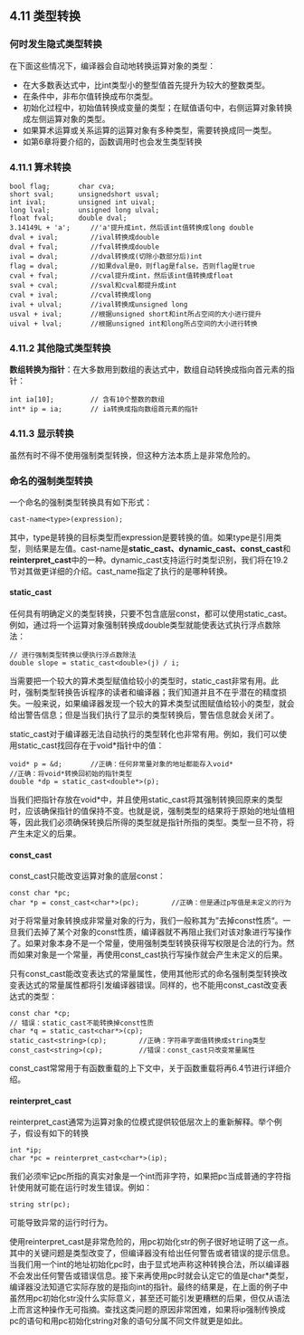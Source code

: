 ## 4.11 类型转换
### 何时发生隐式类型转换
在下面这些情况下，编译器会自动地转换运算对象的类型：
- 在大多数表达式中，比int类型小的整型值首先提升为较大的整数类型。
- 在条件中，非布尔值转换成布尔类型。
- 初始化过程中，初始值转换成变量的类型；在赋值语句中，右侧运算对象转换成左侧运算对象的类型。
- 如果算术运算或关系运算的运算对象有多种类型，需要转换成同一类型。
- 如第6章将要介绍的，函数调用时也会发生类型转换

### 4.11.1 算术转换
```
bool flag;       char cva;
short sval;      unsignedshort usval;
int ival;        unsigned int uival;
long lval;       unsigned long ulval;
float fval;      double dval;
3.14149L + 'a';     //'a'提升成int，然后该int值转换成long double
dval + ival;        //ival转换成double
dval + fval;        //fval转换成double
ival = dval;        //dval转换成(切除小数部分后)int
flag = dval;        //如果dval是0，则flag是false，否则flag是true
cval + fval;        //cval提升成int，然后该int值转换成float
sval + cval;        //sval和cval都提升成int
cval + ival;        //cval转换成long
ival + ulval;       //ival转换成unsigned long
usval + ival;       //根据unsigned short和int所占空间的大小进行提升
uival + lval;       //根据unsigned int和long所占空间的大小进行转换
```
### 4.11.2 其他隐式类型转换
**数组转换为指针**：在大多数用到数组的表达式中，数组自动转换成指向首元素的指针：
```
int ia[10];         // 含有10个整数的数组
int* ip = ia;       // ia转换成指向数组首元素的指针
```
### 4.11.3 显示转换
虽然有时不得不使用强制类型转换，但这种方法本质上是非常危险的。

### 命名的强制类型转换
一个命名的强制类型转换具有如下形式：
```
cast-name<type>(expression);
```
其中，type是转换的目标类型而expression是要转换的值。如果type是引用类型，则结果是左值。cast-name是**static_cast、dynamic_cast、const_cast**和**reinterpret_cast**中的一种。dynamic_cast支持运行时类型识别，我们将在19.2节对其做更详细的介绍。cast_name指定了执行的是哪种转换。

#### static_cast
任何具有明确定义的类型转换，只要不包含底层const，都可以使用static_cast。例如，通过将一个运算对象强制转换成double类型就能使表达式执行浮点数除法：
```
// 进行强制类型转换以便执行浮点数除法
double slope = static_cast<double>(j) / i;
```
当需要把一个较大的算术类型赋值给较小的类型时，static_cast非常有用。此时，强制类型转换告诉程序的读者和编译器；我们知道并且不在乎潜在的精度损失。一般来说，如果编译器发现一个较大的算术类型试图赋值给较小的类型，就会给出警告信息；但是当我们执行了显示的类型转换后，警告信息就会关闭了。

static_cast对于编译器无法自动执行的类型转化也非常有用。例如，我们可以使用static_cast找回存在于void*指针中的值：
```
void* p = &d;       //正确：任何非常量对象的地址都能存入void*
//正确：将void*转换回初始的指针类型
double *dp = static_cast<double*>(p);
```
当我们把指针存放在void*中，并且使用static_cast将其强制转换回原来的类型时，应该确保指针的值保持不变。也就是说，强制类型的结果将于原始的地址值相等，因此我们必须确保转换后所得的类型就是指针所指的类型。类型一旦不符，将产生未定义的后果。

#### const_cast
const_cast只能改变运算对象的底层const：
```
const char *pc;
char *p = const_cast<char*>(pc);        //正确：但是通过p写值是未定义的行为
```
对于将常量对象转换成非常量对象的行为，我们一般称其为”去掉const性质“。一旦我们去掉了某个对象的const性质，编译器就不再阻止我们对该对象进行写操作了。如果对象本身不是一个常量，使用强制类型转换获得写权限是合法的行为。然而如果对象是一个常量，再使用const_cast执行写操作就会产生未定义的后果。

只有const_cast能改变表达式的常量属性，使用其他形式的命名强制类型转换改变表达式的常量属性都将引发编译器错误。同样的，也不能用const_cast改变表达式的类型：
```
const char *cp;
// 错误：static_cast不能转换掉const性质 
char *q = static_cast<char*>(cp);
static_cast<string>(cp);        //正确：字符串字面值转换成string类型
const_cast<string>(cp);         //错误：const_cast只改变常量属性
```
const_cast常常用于有函数重载的上下文中，关于函数重载将再6.4节进行详细介绍。

#### reinterpret_cast
reinterpret_cast通常为运算对象的位模式提供较低层次上的重新解释。举个例子，假设有如下的转换
```
int *ip;
char *pc = reinterpret_cast<char*>(ip);
```
我们必须牢记pc所指的真实对象是一个int而非字符，如果把pc当成普通的字符指针使用就可能在运行时发生错误。例如：
```
string str(pc);
```
可能导致异常的运行时行为。

使用reinterpret_cast是非常危险的，用pc初始化str的例子很好地证明了这一点。其中的关键问题是类型改变了，但编译器没有给出任何警告或者错误的提示信息。当我们用一个int的地址初始化pc时，由于显式地声称这种转换合法，所以编译器不会发出任何警告或错误信息。接下来再使用pc时就会认定它的值是char*类型，编译器没法知道它实际存放的是指向int的指针。最终的结果是，在上面的例子中虽然用pc初始化str没什么实际意义，甚至还可能引发更糟糕的后果，但仅从语法上而言这种操作无可指摘。查找这类问题的原因非常困难，如果将ip强制传换成pc的语句和用pc初始化string对象的语句分属不同文件就更是如此。